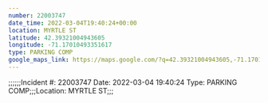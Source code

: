 ```yaml
---
number: 22003747
date_time: 2022-03-04T19:40:24+00:00
location: MYRTLE ST
latitude: 42.39321004943605
longitude: -71.17010493351617
type: PARKING COMP
google_maps_link: https://maps.google.com/?q=42.39321004943605,-71.17010493351617
---
```


;;;;;;Incident #: 22003747  Date: 2022-03-04 19:40:24   Type: PARKING COMP;;;Location: MYRTLE ST;;;
